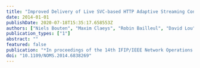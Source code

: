 ```yaml
---
title: "Improved Delivery of Live SVC-based HTTP Adaptive Streaming Content"
date: 2014-01-01
publishDate: 2020-07-18T15:35:17.658553Z
authors: ["Niels Bouten", "Maxim Claeys", "Robin Bailleul", "David Lou", "Jeroen Famaey", "Steven Latré", "Jan De Cock", "Filip De Turck"]
publication_types: ["1"]
abstract: ""
featured: false
publication: "*In proceedings of the 14th IFIP/IEEE Network Operations and Management Symposium [Demo] (NOMS)*"
doi: "10.1109/NOMS.2014.6838269"
---
```


